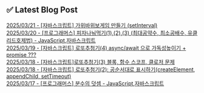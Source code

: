 

## ✅ Latest Blog Post

[2025/03/21 - [자바스크립트] 가위바위보게임 만들기 (setInterval)](https://blog.naver.com/kwmingyu/223804989761?fromRss=true&trackingCode=rss) <br/>
[2025/03/20 - [프로그래머스] 피자나눠먹기(1),(2),(3) (최대공약수, 최소공배수, 유클리드호제법) - JavaScript,자바스크립트](https://blog.naver.com/kwmingyu/223803758668?fromRss=true&trackingCode=rss) <br/>
[2025/03/19 - [자바스크립트] 로또추첨기(4) async/await 으로 가독성높이기 + promise ???](https://blog.naver.com/kwmingyu/223802615461?fromRss=true&trackingCode=rss) <br/>
[2025/03/18 - [자바스크립트]로또추첨기(3) 블록, 함수 스코프, 클로저 문제](https://blog.naver.com/kwmingyu/223801044020?fromRss=true&trackingCode=rss) <br/>
[2025/03/18 - [자바스크립트] 로또추첨기(2): 공순서대로 표시하기(createElement, appendChild, setTimeout)](https://blog.naver.com/kwmingyu/223800894480?fromRss=true&trackingCode=rss) <br/>
[2025/03/17 - [프로그래머스] 분수의 덧셈 - JavaScript,자바스크립트](https://blog.naver.com/kwmingyu/223799436366?fromRss=true&trackingCode=rss) <br/>
